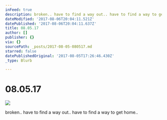 ```yaml
---
inFeed: true
description: broken.. have to find a way out.. have to find a way to get home..
dateModified: '2017-08-06T20:04:11.521Z'
datePublished: '2017-08-06T20:04:11.637Z'
title: 08.05.17
author: []
publisher: {}
via: {}
sourcePath: _posts/2017-08-05-080517.md
starred: false
datePublishedOriginal: '2017-08-05T17:26:46.430Z'
_type: Blurb

---
```

# 08.05.17
![](https://the-grid-user-content.s3-us-west-2.amazonaws.com/9220b7f6-5c65-46d9-a431-4c50e2d7d363.jpg)

broken.. have to find a way out.. have to find a way to get home..